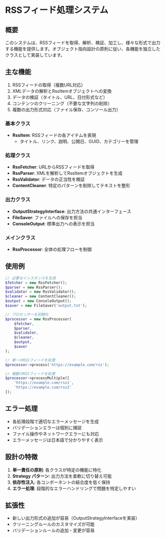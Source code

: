 # RSSフィード処理システム

## 概要
このシステムは、RSSフィードを取得、解析、検証、加工し、様々な形式で出力する機能を提供します。オブジェクト指向設計の原則に従い、各機能を独立したクラスとして実装しています。

## 主な機能
1. RSSフィードの取得（複数URL対応）
2. XMLデータの解析とRssItemオブジェクトへの変換
3. データの検証（タイトル、URL、日付形式など）
4. コンテンツのクリーニング（不要な文字列の削除）
5. 複数の出力形式対応（ファイル保存、コンソール出力）

### 基本クラス
- **RssItem**: RSSフィードの各アイテムを表現
  - タイトル、リンク、説明、公開日、GUID、カテゴリーを管理

### 処理クラス
- **RssFetcher**: URLからRSSフィードを取得
- **RssParser**: XMLを解析してRssItemオブジェクトを生成
- **RssValidator**: データの正当性を検証
- **ContentCleaner**: 特定のパターンを削除してテキストを整形

### 出力クラス
- **OutputStrategyInterface**: 出力方法の共通インターフェース
- **FileSaver**: ファイルへの保存を担当
- **ConsoleOutput**: 標準出力への表示を担当

### メインクラス
- **RssProcessor**: 全体の処理フローを制御

## 使用例

```php
// 必要なインスタンスを生成
$fetcher = new RssFetcher();
$parser = new RssParser();
$validator = new RssValidator();
$cleaner = new ContentCleaner();
$output = new ConsoleOutput();
$saver = new FileSaver('output.txt');

// プロセッサーを初期化
$processor = new RssProcessor(
    $fetcher,
    $parser,
    $validator,
    $cleaner,
    $output,
    $saver
);

// 単一のRSSフィードを処理
$processor->process('https://example.com/rss');

// 複数のRSSフィードを処理
$processor->processMultiple([
    'https://example.com/rss1',
    'https://example.com/rss2'
]);
```

## エラー処理
- 各処理段階で適切なエラーメッセージを生成
- バリデーションエラーは個別に捕捉
- ファイル操作やネットワークエラーにも対応
- エラーメッセージは日本語で分かりやすく表示

## 設計の特徴
1. **単一責任の原則**: 各クラスが特定の機能に特化
2. **Strategy パターン**: 出力方法を柔軟に切り替え可能
3. **依存性注入**: 各コンポーネントの結合度を低く保持
4. **エラー処理**: 段階的なエラーハンドリングで問題を特定しやすい

## 拡張性
- 新しい出力形式の追加が容易（OutputStrategyInterfaceを実装）
- クリーニングルールのカスタマイズが可能
- バリデーションルールの追加・変更が容易 